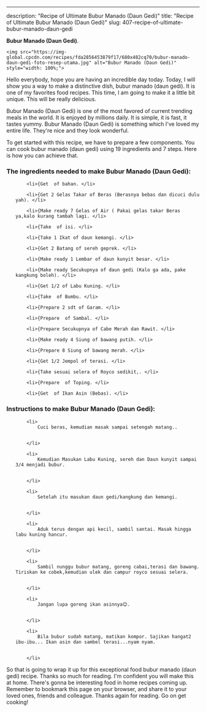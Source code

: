---
description: "Recipe of Ultimate Bubur Manado (Daun Gedi)"
title: "Recipe of Ultimate Bubur Manado (Daun Gedi)"
slug: 407-recipe-of-ultimate-bubur-manado-daun-gedi

<p>
	<strong>Bubur Manado (Daun Gedi)</strong>. 
	
</p>
<p>
	
	<img src="https://img-global.cpcdn.com/recipes/fda2856453879f17/680x482cq70/bubur-manado-daun-gedi-foto-resep-utama.jpg" alt="Bubur Manado (Daun Gedi)" style="width: 100%;">
	
	
</p>
<p>
	Hello everybody, hope you are having an incredible day today. Today, I will show you a way to make a distinctive dish, bubur manado (daun gedi). It is one of my favorites food recipes. This time, I am going to make it a little bit unique. This will be really delicious.
</p>
	
<p>
	Bubur Manado (Daun Gedi) is one of the most favored of current trending meals in the world. It is enjoyed by millions daily. It is simple, it is fast, it tastes yummy. Bubur Manado (Daun Gedi) is something which I've loved my entire life. They're nice and they look wonderful.
</p>
<p>
	
</p>

<p>
To get started with this recipe, we have to prepare a few components. You can cook bubur manado (daun gedi) using 19 ingredients and 7 steps. Here is how you can achieve that.
</p>

<h3>The ingredients needed to make Bubur Manado (Daun Gedi):</h3>

<ol>
	
		<li>{Get  of bahan. </li>
	
		<li>{Get 2 Gelas Takar of Beras (Berasnya bebas dan dicuci dulu yah). </li>
	
		<li>{Make ready 7 Gelas of Air ( Pakai gelas takar Beras ya,kalo kurang tambah lagi. </li>
	
		<li>{Take  of isi. </li>
	
		<li>{Take 1 Ikat of daun kemangi. </li>
	
		<li>{Get 2 Batang of sereh geprek. </li>
	
		<li>{Make ready 1 Lembar of daun kunyit besar. </li>
	
		<li>{Make ready Secukupnya of daun gedi (Kalo ga ada, pake kangkung boleh). </li>
	
		<li>{Get 1/2 of Labu Kuning. </li>
	
		<li>{Take  of Bumbu. </li>
	
		<li>{Prepare 2 sdt of Garam. </li>
	
		<li>{Prepare  of Sambal. </li>
	
		<li>{Prepare Secukupnya of Cabe Merah dan Rawit. </li>
	
		<li>{Make ready 4 Siung of bawang putih. </li>
	
		<li>{Prepare 8 Siung of bawang merah. </li>
	
		<li>{Get 1/2 Jempol of terasi. </li>
	
		<li>{Take sesuai selera of Royco sedikit,. </li>
	
		<li>{Prepare  of Toping. </li>
	
		<li>{Get  of Ikan Asin (Bebas). </li>
	
</ol>
<p>
	
</p>

<h3>Instructions to make Bubur Manado (Daun Gedi):</h3>

<ol>
	
		<li>
			Cuci beras, kemudian masak sampai setengah matang..
			
			
		</li>
	
		<li>
			Kemudian Masukan Labu Kuning, sereh dan Daun kunyit sampai 3/4 menjadi bubur.
			
			
		</li>
	
		<li>
			Setelah itu masukan daun gedi/kangkung dan kemangi.
			
			
		</li>
	
		<li>
			Aduk terus dengan api kecil, sambil santai. Masak hingga labu kuning hancur.
			
			
		</li>
	
		<li>
			Sambil nunggu bubur matang, goreng cabai,terasi dan bawang. Tiriskan ke cobek,kemudian ulek dan campur royco sesuai selera.
			
			
		</li>
	
		<li>
			Jangan lupa goreng ikan asinnya😊.
			
			
		</li>
	
		<li>
			Bila bubur sudah matang, matikan kompor. Sajikan hangat2 ibu-ibu... Ikan asin dan sambel terasi...nyam nyam.
			
			
		</li>
	
</ol>

<p>
	
</p>

<p>
	So that is going to wrap it up for this exceptional food bubur manado (daun gedi) recipe. Thanks so much for reading. I'm confident you will make this at home. There's gonna be interesting food in home recipes coming up. Remember to bookmark this page on your browser, and share it to your loved ones, friends and colleague. Thanks again for reading. Go on get cooking!
</p>
